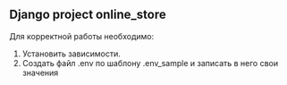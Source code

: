 ## Django project online_store

Для корректной работы необходимо:
1. Установить зависимости.
2. Создать файл .env по шаблону .env_sample и записать в него свои значения
